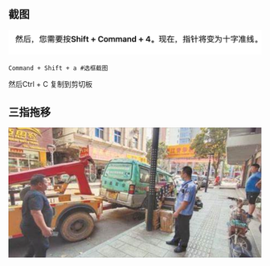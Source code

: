 ## 截图

![](images/2022-11-11-20-45-19.png)

``` 
Command + Shift + a #选框截图
```
然后Ctrl + C 复制到剪切板

## 三指拖移
![](images/2022-11-18-20-08-37.png)




